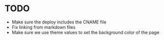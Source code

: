 # TODO
- Make sure the deploy includes the CNAME file
- Fix linking from markdown files
- Make sure we use theme values to set the background color of the page

